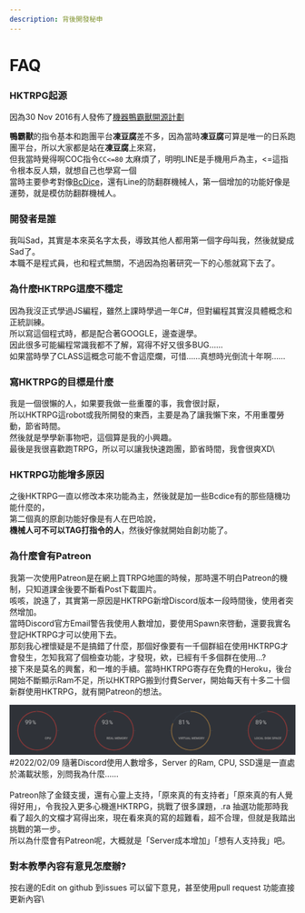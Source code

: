 ```yaml
---
description: 背後開發秘申
---
```


# FAQ

### HKTRPG起源

因為30 Nov 2016有人發佈了[機器鴨霸獸開源計劃](https://docs.google.com/document/d/1dYnJqF2\_QTp90ld4YXj6X8kgxvjUoHrB4E2seqlDlAk/edit)

**鴨霸獸**的指令基本和跑團平台**凍豆腐**差不多，因為當時**凍豆腐**可算是唯一的日系跑團平台，所以大家都是站在**凍豆腐**上來寫，\
但我當時覺得啊COC指令`CC<=80` 太麻煩了，明明LINE是手機用戶為主，<=這指令根本反人類，就想自己也學寫一個\
當時主要參考對像[BcDice](https://docs.bcdice.org/)，還有Line的防翻群機械人，第一個增加的功能好像是運勢，就是模仿防翻群機械人。

### 開發者是誰

我叫Sad，其實是本來英名字太長，導致其他人都用第一個字母叫我，然後就變成Sad了。\
本職不是程式員，也和程式無關，不過因為抱著研究一下的心態就寫下去了。

### 為什麼HKTRPG這麼不穩定

因為我沒正式學過JS編程，雖然上課時學過一年C#，但對編程其實沒具體概念和正統訓練。\
所以寫這個程式時，都是配合著GOOGLE，邊查邊學。\
因此很多可能編程常識我都不了解，寫得不好又很多BUG……\
如果當時學了CLASS這概念可能不會這麼爛，可惜……真想時光倒流十年啊……

### 寫HKTRPG的目標是什麼

我是一個很懶的人，如果要我做一些重覆的事，我會很討厭，\
所以HKTRPG這robot或我所開發的東西，主要是為了讓我懶下來，不用重覆勞動，節省時間。\
然後就是學學新事物吧，這個算是我的小興趣。\
最後是我很喜歡跑TRPG，所以可以讓我快速跑團，節省時間，我會很爽XD\


### HKTRPG功能增多原因

之後HKTRPG一直以修改本來功能為主，然後就是加一些Bcdice有的那些隨機功能什麼的，\
第二個真的原創功能好像是有人在巴哈說，\
**機械人可不可以TAG打指令的人**，然後好像就開始自創功能了。

### 為什麼會有Patreon

我第一次使用Patreon是在網上買TRPG地圖的時候，那時還不明白Patreon的機制，只知道課金後要不斷看Post下載圖片。\
咳咳，說遠了，其實第一原因是HKTRPG新增Discord版本一段時間後，使用者突然增加。\
當時Discord官方Email警告我使用人數增加，要使用Spawn來啓動，還要我實名登記HKTRPG才可以使用下去。\
那刻我心裡懷疑是不是搞錯了什麼，那個好像要有一千個群組在使用HKTRPG才會發生，怎知我寫了個檢查功能，才發現，欸，已經有千多個群在使用…?\
接下來是莫名的興奮，和一堆的手續。當時HKTRPG寄存在免費的Heroku，後台開始不斷顯示Ram不足，所以HKTRPG搬到付費Server，開始每天有十多二十個新群使用HKTRPG，就有開Patreon的想法。

<img src="../.gitbook/assets/image (33) (1).png" alt="" data-size="original">\
\#2022/02/09 隨著Discord使用人數增多，Server 的Ram, CPU, SSD還是一直處於滿載狀態，別問我為什麼……\
\
Patreon除了金錢支援，還有心靈上支持，「原來真的有支持者」「原來真的有人覺得好用」，令我投入更多心機進HKTRPG，挑戰了很多課題，.ra 抽選功能那時我看了超久的文檔才寫得出來，現在看來真的寫的超難看，超不合理，但就是我踏出挑戰的第一步。\
所以為什麼會有Patreon呢，大概就是「Server成本增加」「想有人支持我」吧。

### 對本教學內容有意見怎麼辦?

按右邊的Edit on github 到issues 可以留下意見，甚至使用pull request 功能直接更新內容\

